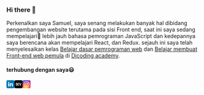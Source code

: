 ### Hi there 👋

<p>
   Perkenalkan saya Samuel, saya senang melakukan banyak hal dibidang pengembangan website terutama pada sisi Front end, saat ini saya sedang mempelajari🌱 lebih jauh bahasa pemrograman JavaScript dan kedepannya saya berencana akan mempelajari React, dan Redux. sejauh ini saya telah menyelesaikan kelas <a href="https://www.dicoding.com/certificates/4EXGY08LGXRL">Belajar dasar pemrograman web</a> dan <a href="https://www.dicoding.com/certificates/4EXGY08LGXRL">Belajar membuat Front-end web pemula</a> di <a href="https://www.dicoding.com/">Dicoding academy</a>.
</p>

#### terhubung dengan saya:smiley:   
<a href="https://www.linkedin.com/in/samuel-harold-wiradhika-073ba31a3/">
   <img align="left" alt="Samuel Harold Wiradhika_Linkedin" width="21px" src="https://raw.githubusercontent.com/edent/SuperTinyIcons/099dc12b59179d07d534069bc8551718f786d91a/images/svg/linkedin.svg">
</a>
<a href="https://dev.to/samuelharold">
   <img align="left" alt="Samuel Harold Wiradhika_DEV" width="21px" src="https://raw.githubusercontent.com/edent/SuperTinyIcons/099dc12b59179d07d534069bc8551718f786d91a/images/svg/dev_to.svg">
</a>
<a href="https://www.instagram.com/harld568/?hl=id">
   <img align="left" alt="Samuel Harold Wiradhika_instagram" width="21px" src="https://raw.githubusercontent.com/edent/SuperTinyIcons/099dc12b59179d07d534069bc8551718f786d91a/images/svg/instagram.svg">
</a>
